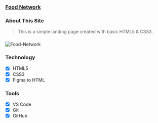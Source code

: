 ### [Food Network](file:///C:/Users/USER/Desktop/food-network-main/index.html/)

### About This Site

> This is a simple landing page created with basic HTML5 & CSS3.

###

<img src="Food-Network.png" alt="Food-Network" border="0">

### Technology

- [x] HTML5
- [x] CSS3
- [x] Figma to HTML

### Tools

- [x] VS Code
- [x] Git
- [x] GitHub
